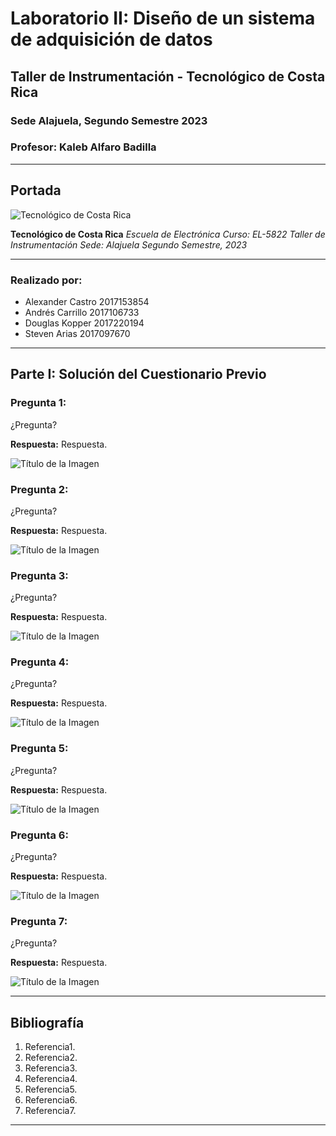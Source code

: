 # Laboratorio II: Diseño de un sistema de adquisición de datos
## Taller de Instrumentación - Tecnológico de Costa Rica
### Sede Alajuela, Segundo Semestre 2023
### Profesor: Kaleb Alfaro Badilla

---

## Portada

![Tecnológico de Costa Rica](https://www.bing.com/ck/a?!&&p=7f50ffa72525eff3JmltdHM9MTY5MjkyMTYwMCZpZ3VpZD0wNTFlODViOC1hMDg5LTYxM2UtMWJlMS05N2UwYTEzNzYwNTEmaW5zaWQ9NTY0OQ&ptn=3&hsh=3&fclid=051e85b8-a089-613e-1be1-97e0a1376051&u=a1L2ltYWdlcy9zZWFyY2g_cT1sb2dvIGRlbCB0ZWNub2zDs2dpY28gZGUgY29zdGEgcmljYSZGT1JNPUlRRlJCQSZpZD01RDlCQ0U1QjUzQjNENkY1MEU3QURCMEY2NkU4MTJFQTdFMTc2MUU1&ntb=1)

**Tecnológico de Costa Rica**
*Escuela de Electrónica*
*Curso: EL-5822 Taller de Instrumentación*
*Sede: Alajuela*
*Segundo Semestre, 2023*

---

### Realizado por:

- Alexander Castro 2017153854
- Andrés Carrillo 2017106733
- Douglas Kopper 2017220194
- Steven Arias 2017097670

---

## Parte I: Solución del Cuestionario Previo

### Pregunta 1:
¿Pregunta?

**Respuesta:**
Respuesta.

![Título de la Imagen](link_de__la_imagen)

### Pregunta 2:
¿Pregunta?

**Respuesta:**
Respuesta.

![Título de la Imagen](link_de__la_imagen)

### Pregunta 3:
¿Pregunta?

**Respuesta:**
Respuesta.

![Título de la Imagen](link_de__la_imagen)

### Pregunta 4:
¿Pregunta?

**Respuesta:**
Respuesta.

![Título de la Imagen](link_de__la_imagen)

### Pregunta 5:
¿Pregunta?

**Respuesta:**
Respuesta.

![Título de la Imagen](link_de__la_imagen)

### Pregunta 6:
¿Pregunta?

**Respuesta:**
Respuesta.

![Título de la Imagen](link_de__la_imagen)

### Pregunta 7:
¿Pregunta?

**Respuesta:**
Respuesta.

![Título de la Imagen](link_de__la_imagen)

---

## Bibliografía

1. Referencia1.
2. Referencia2.
3. Referencia3.
4. Referencia4.
5. Referencia5.
6. Referencia6.
7. Referencia7.

---
